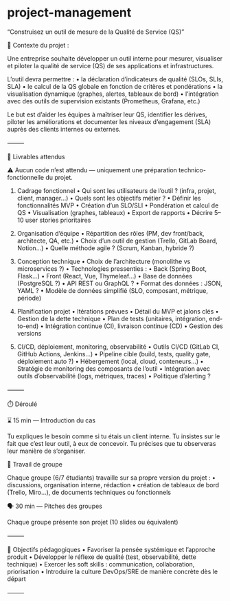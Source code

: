 # project-management

“Construisez un outil de mesure de la Qualité de Service (QS)”

🧠 Contexte du projet :

Une entreprise souhaite développer un outil interne pour mesurer, visualiser et piloter la qualité de service (QS) de ses applications et infrastructures.

L’outil devra permettre :
	•	la déclaration d’indicateurs de qualité (SLOs, SLIs, SLA)
	•	le calcul de la QS globale en fonction de critères et pondérations
	•	la visualisation dynamique (graphes, alertes, tableaux de bord)
	•	l’intégration avec des outils de supervision existants (Prometheus, Grafana, etc.)

Le but est d’aider les équipes à maîtriser leur QS, identifier les dérives, piloter les améliorations et documenter les niveaux d’engagement (SLA) auprès des clients internes ou externes.

⸻

📌 Livrables attendus

⚠️ Aucun code n’est attendu — uniquement une préparation technico-fonctionnelle du projet.

1. Cadrage fonctionnel
	•	Qui sont les utilisateurs de l’outil ? (infra, projet, client, manager…)
	•	Quels sont les objectifs métier ?
	•	Définir les fonctionnalités MVP
	•	Création d’un SLO/SLI
	•	Pondération et calcul de QS
	•	Visualisation (graphes, tableaux)
	•	Export de rapports
	•	Décrire 5–10 user stories prioritaires

2. Organisation d’équipe
	•	Répartition des rôles (PM, dev front/back, architecte, QA, etc.)
	•	Choix d’un outil de gestion (Trello, GitLab Board, Notion…)
	•	Quelle méthode agile ? (Scrum, Kanban, hybride ?)

3. Conception technique
	•	Choix de l’architecture (monolithe vs microservices ?)
	•	Technologies pressenties :
	•	Back (Spring Boot, Flask…)
	•	Front (React, Vue, Thymeleaf…)
	•	Base de données (PostgreSQL ?)
	•	API REST ou GraphQL ?
	•	Format des données : JSON, YAML ?
	•	Modèle de données simplifié (SLO, composant, métrique, période)

4. Planification projet
	•	Itérations prévues
	•	Détail du MVP et jalons clés
	•	Gestion de la dette technique
	•	Plan de tests (unitaires, intégration, end-to-end)
	•	Intégration continue (CI), livraison continue (CD)
	•	Gestion des versions

5. CI/CD, déploiement, monitoring, observabilité
	•	Outils CI/CD (GitLab CI, GitHub Actions, Jenkins…)
	•	Pipeline cible (build, tests, quality gate, déploiement auto ?)
	•	Hébergement (local, cloud, conteneurs…)
	•	Stratégie de monitoring des composants de l’outil
	•	Intégration avec outils d’observabilité (logs, métriques, traces)
	•	Politique d’alerting ?

⸻

⏱️ Déroulé

⌛ 15 min — Introduction du cas

Tu expliques le besoin comme si tu étais un client interne. Tu insistes sur le fait que c’est leur outil, à eux de concevoir. Tu précises que tu observeras leur manière de s’organiser.

👥 Travail de groupe

Chaque groupe (6/7 étudiants) travaille sur sa propre version du projet :
	•	discussions, organisation interne, rédaction
	•	création de tableaux de bord (Trello, Miro…), de documents techniques ou fonctionnels

🗣️ 30 min — Pitches des groupes

Chaque groupe présente son projet (10 slides ou équivalent)

⸻

🎯 Objectifs pédagogiques
	•	Favoriser la pensée systémique et l’approche produit
	•	Développer le réflexe de qualité (test, observabilité, dette technique)
	•	Exercer les soft skills : communication, collaboration, priorisation
	•	Introduire la culture DevOps/SRE de manière concrète dès le départ

⸻
